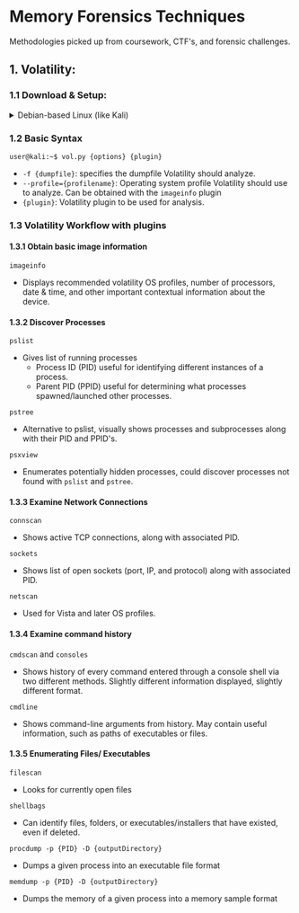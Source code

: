 # Memory Forensics Techniques
Methodologies picked up from coursework, CTF's, and forensic challenges.

## 1. Volatility:
### 1.1 Download & Setup:
<details>
  <summary>Debian-based Linux (like Kali)</summary>
  
#### Install system dependencies
```console
user@kali:~$ sudo apt install -y build-essential git libdistorm3-dev yara libraw1394-11 libcapstone-dev capstone-tool tzdata
```

#### Install pip for Python 2
```console
user@kali:~$ sudo apt install -y python2 python2.7-dev libpython2-dev
user@kali:~$ curl https://bootstrap.pypa.io/pip/2.7/get-pip.py --output get-pip.py
user@kali:~$ sudo python2 get-pip.py
user@kali:~$ sudo python2 -m pip install -U setuptools wheel
```

#### Install Volatility 2 and its Python 2 dependencies
```console
user@kali:~$ python2 -m pip install -U distorm3 yara pycrypto pillow openpyxl ujson pytz ipython capstone
user@kali:~$ sudo python2 -m pip install yara
user@kali:~$ sudo ln -s /usr/local/lib/python2.7/dist-packages/usr/lib/libyara.so /usr/lib/libyara.so
user@kali:~$ python2 -m pip install -U git+https://github.com/volatilityfoundation/volatility.git
```

#### Install pip for Python 3
```console
user@kali:~$ sudo apt install -y python3 python3-dev libpython3-dev python3-pip python3-setuptools python3-wheel
```

#### Install Volatility 3 and its Python 3 dependencies
```console
user@kali:~$ python3 -m pip install -U distorm3 yara pycrypto pillow openpyxl ujson pytz ipython capstone
user@kali:~$ python3 -m pip install -U git+https://github.com/volatilityfoundation/volatility3.git
```

#### Add your user bin to PATH, so explicit path to `vol.py` does not need to be used for running program
- Replace "$USERNAME" with your actual username

Bash:
```console
user@kali:~$ echo 'export PATH=/home/$USERNAME/.local/bin:$PATH' >> ~/.bashrc
user@kali:~$ . ~/.bashrc
```

Zsh:
```console
user@kali:~$ echo 'export PATH=/home/$USERNAME/.local/bin:$PATH' >> ~/.zshrc
user@kali:~$ . ~/.zshrc
```
</details>

### 1.2 Basic Syntax
```console
user@kali:~$ vol.py {options} {plugin}
```
- `-f {dumpfile}`: specifies the dumpfile Volatility should analyze.
- `--profile={profilename}`: Operating system profile Volatility should use to analyze. Can be obtained with the `imageinfo` plugin
- `{plugin}`: Volatility plugin to be used for analysis.

### 1.3 Volatility Workflow with plugins
#### 1.3.1 Obtain basic image information
`imageinfo`
- Displays recommended volatility OS profiles, number of processors, date & time, and other important contextual information about the device.

#### 1.3.2 Discover Processes
`pslist`
- Gives list of running processes
  - Process ID (PID) useful for identifying different instances of a process.
  - Parent PID (PPID) useful for determining what processes spawned/launched other processes.

`pstree`
- Alternative to pslist, visually shows processes and subprocesses along with their PID and PPID's.

`psxview`
- Enumerates potentially hidden processes, could discover processes not found with `pslist` and `pstree`.

#### 1.3.3 Examine Network Connections
`connscan`
- Shows active TCP connections, along with associated PID.

`sockets`
- Shows list of open sockets (port, IP, and protocol) along with associated PID.

`netscan`
- Used for Vista and later OS profiles.

#### 1.3.4 Examine command history
`cmdscan` and `consoles`
- Shows history of every command entered through a console shell via two different methods. Slightly different information displayed, slightly different format.

`cmdline`
- Shows command-line arguments from history. May contain useful information, such as paths of executables or files.

#### 1.3.5 Enumerating Files/ Executables
`filescan`
- Looks for currently open files

`shellbags`
- Can identify files, folders, or executables/installers that have existed, even if deleted. 

`procdump -p {PID} -D {outputDirectory}`
- Dumps a given process into an executable file format

`memdump -p {PID} -D {outputDirectory}`
- Dumps the memory of a given process into a memory sample format

